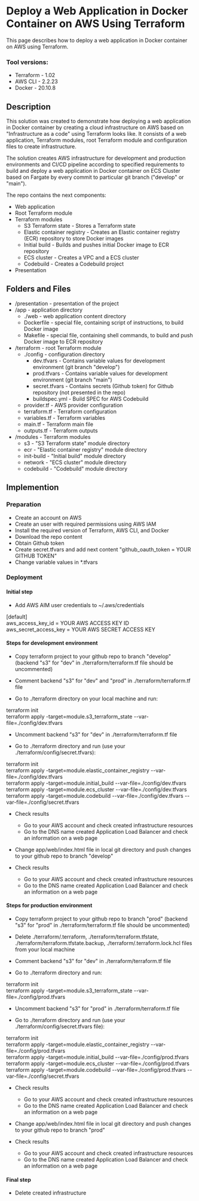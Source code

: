 # Deploy a Web Application in Docker Container on AWS Using Terraform
This page describes how to deploy a web application in Docker container on AWS using Terraform. 

### Tool versions:
- Terraform - 1.02
- AWS CLI - 2.2.23
- Docker - 20.10.8

## Description
This solution was created to demonstrate how deploying a web application in Docker container by creating a cloud infrastructure on AWS based on "Infrastructure as a code" using Terraform looks like. It consists of a web application, Terraform modules, root Terraform module and configuration files to create infrastructure.

The solution creates AWS infrastructure for development and production environments and CI/CD pipeline according to specified requirements to build and deploy a web application in Docker container on ECS Cluster based on Fargate by every commit to particular git branch ("develop" or "main").

The repo contains the next components:
* Web application
* Root Terraform module
* Terraform modules
  * S3 Terraform state - Stores a Terraform state
  * Elastic container registry - Creates an Elastic container registry (ECR) repository to store Docker images
  * Initial build - Builds and pushes initial Docker image to ECR repository
  * ECS cluster - Creates a VPC and a ECS cluster
  * Codebuild - Creates a Codebuild project
* Presentation

## Folders and Files
- /presentation - presentation of the project
- /app - application directory
  - ./web - web application content directory
  - Dockerfile - special file, containing script of instructions, to build Docker image
  - Makefile -  special file, containing shell commands, to build and push Docker image to ECR repository
- /terraform - root Terraform module
  - ./config - configuration directory
    - dev.tfvars - Contains variable values for development environment (git branch "develop")
    - prod.tfvars - Contains variable values for development environment (git branch "main")
    - secret.tfvars - Contains secrets (Github token) for Github repository (not presented in the repo)
    - buildspec.yml - Build SPEC for AWS Codebuild
  - provider.tf - AWS provider configuration
  - terraform.tf - Terraform configuration
  - variables.tf - Terraform variables
  - main.tf - Terraform main file
  - outputs.tf - Terraform outputs
- /modules - Terraform modules
  - s3 - "S3 Terraform state" module directory
  - ecr - "Elastic container registry" module directory
  - init-build - "Initial build" module directory
  - network - "ECS cluster" module directory
  - codebuild - "Codebuild" module directory


## Implemention
### Preparation
- Create an account on AWS 
- Create an user with required permissions using AWS IAM
- Install the required version of Terraform, AWS CLI, and Docker
- Download the repo content
- Obtain Github token
- Create secret.tfvars and add next content "github_oauth_token = YOUR GITHUB TOKEN"
- Change variable values in *.tfvars

### Deployment
#### Initial step
- Add AWS AIM user credentials to ~/.aws/credentials

\[default\]  
aws_access_key_id = YOUR AWS ACCESS KEY ID  
aws_secret_access_key = YOUR AWS SECRET ACCESS KEY  

#### Steps for development environment
- Copy terraform project to your github repo to branch "develop" (backend "s3" for "dev" in ./terraform/terraform.tf file should be uncommented)

- Comment backend "s3" for "dev" and "prod" in ./terraform/terraform.tf file

- Go to ./terraform directory on your local machine and run:

terraform init  
terraform apply -target=module.s3_terraform_state --var-file=./config/dev.tfvars  

- Uncomment backend "s3" for "dev" in ./terraform/terraform.tf file

- Go to ./terraform directory and run (use your ./terraform/config/secret.tfvars):

terraform init  
terraform apply -target=module.elastic_container_registry --var-file=./config/dev.tfvars  
terraform apply -target=module.initial_build --var-file=./config/dev.tfvars  
terraform apply -target=module.ecs_cluster --var-file=./config/dev.tfvars  
terraform apply -target=module.codebuild --var-file=./config/dev.tfvars --var-file=./config/secret.tfvars  

- Check results
  - Go to your AWS account and check created infrastructure resources 
  - Go to the DNS name created Application Load Balancer and check an information on a web page

- Change app/web/index.html file in local git directory and push changes to your github repo to branch "develop"

- Check results
  - Go to your AWS account and check created infrastructure resources 
  - Go to the DNS name created Application Load Balancer and check an information on a web page

#### Steps for production environment
- Copy terraform project to your github repo to branch "prod" (backend "s3" for "prod" in ./terraform/terraform.tf file should be uncommented)

- Delete ./terraform/.terraform, ./terraform/terraform.tfstate, ./terraform/terraform.tfstate.backup, ./terraform/.terraform.lock.hcl files from your local machine

- Comment backend "s3" for "dev" in ./terraform/terraform.tf file

- Go to ./terraform directory and run:

terraform init  
terraform apply -target=module.s3_terraform_state --var-file=./config/prod.tfvars  

- Uncomment backend "s3" for "prod" in ./terraform/terraform.tf file

- Go to ./terraform directory and run (use your ./terraform/config/secret.tfvars file):

terraform init  
terraform apply -target=module.elastic_container_registry --var-file=./config/prod.tfvars  
terraform apply -target=module.initial_build --var-file=./config/prod.tfvars  
terraform apply -target=module.ecs_cluster --var-file=./config/prod.tfvars  
terraform apply -target=module.codebuild --var-file=./config/prod.tfvars --var-file=./config/secret.tfvars  

- Check results
  - Go to your AWS account and check created infrastructure resources 
  - Go to the DNS name created Application Load Balancer and check an information on a web page

- Change app/web/index.html file in local git directory and push changes to your github repo to branch "prod"

- Check results
  - Go to your AWS account and check created infrastructure resources 
  - Go to the DNS name created Application Load Balancer and check an information on a web page

#### Final step
- Delete created infrastructure

